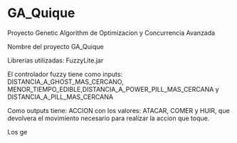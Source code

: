 # GA_Quique
Proyecto Genetic Algorithm de Optimizacion y Concurrencia Avanzada

Nombre del proyecto GA_Quique

Librerias utilizadas: FuzzyLite.jar

El controlador fuzzy tiene como inputs: DISTANCIA_A_GHOST_MAS_CERCANO, MENOR_TIEMPO_EDIBLE,DISTANCIA_A_POWER_PILL_MAS_CERCANA y DISTANCIA_A_PILL_MAS_CERCANA

Como outputs tiene: ACCION con los valores: ATACAR, COMER y HUIR, que devolvera el movimiento necesario para realizar la accion que toque.

Los ge